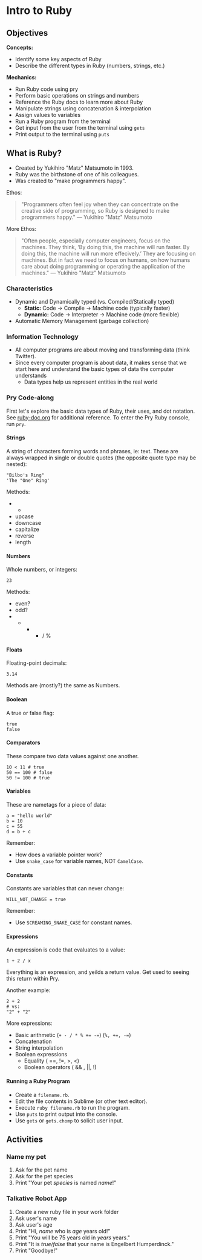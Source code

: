 # Intro to Ruby

## Objectives

**Concepts:**

- Identify some key aspects of Ruby
- Describe the different types in Ruby (numbers, strings, etc.)

**Mechanics:**

- Run Ruby code using pry
- Perform basic operations on strings and numbers
- Reference the Ruby docs to learn more about Ruby
- Manipulate strings using concatenation & interpolation
- Assign values to variables
- Run a Ruby program from the terminal
- Get input from the user from the terminal using `gets`
- Print output to the terminal using `puts`

## What is Ruby?

* Created by Yukihiro "Matz" Matsumoto in 1993.
* Ruby was the birthstone of one of his colleagues.
* Was created to "make programmers happy".

Ethos:

> "Programmers often feel joy when they can concentrate on the creative side of programming, so Ruby is designed to make programmers happy." — Yukihiro "Matz" Matsumoto

More Ethos:

> "Often people, especially computer engineers, focus on the machines. They think, ‘By doing this, the machine will run faster. By doing this, the machine will run more effecively.’ They are focusing on machines. But in fact we need to focus on humans, on how humans care about doing programming or operating the application of the machines." — Yukihiro "Matz" Matsumoto 

### Characteristics

  * Dynamic and Dynamically typed (vs. Compiled/Statically typed)
    * **Static:** Code -> Compile -> Machine code (typically faster)
    * **Dynamic:** Code -> Interpreter -> Machine code (more flexible)
  * Automatic Memory Management (garbage collection)

### Information Technology

* All computer programs are about moving and transforming data (think Twitter).
* Since every computer program is about data, it makes sense that we start here and understand the basic types of data the computer understands
  * Data types help us represent entities in the real world

### Pry Code-along

First let's explore the basic data types of Ruby, their uses, and dot notation. See [ruby-doc.org](http://ruby-doc.org) for additional reference. To enter the Pry Ruby console, run `pry`.

#### Strings

A string of characters forming words and phrases, ie: text. These are always wrapped in single or double quotes (the opposite quote type may be nested):

```
"Bilbo's Ring"
'The "One" Ring'
```

Methods:

  - +
  - upcase
  - downcase
  - capitalize
  - reverse
  - length
  
#### Numbers

Whole numbers, or integers:

```
23
````

Methods:

  - even?
  - odd?
  - + - * / %

#### Floats

Floating-point decimals:

```
3.14
```

Methods are (mostly?) the same as Numbers.


#### Boolean

A true or false flag:

```
true
false
```

#### Comparators

These compare two data values against one another.

```
10 < 11 # true
50 == 100 # false
50 != 100 # true
```

#### Variables

These are nametags for a piece of data:

```
a = "hello world"
b = 10
c = 55
d = b + c
```

Remember:

  * How does a variable pointer work?
  * Use `snake_case` for variable names, NOT `CamelCase`.

#### Constants

Constants are variables that can never change:

```
WILL_NOT_CHANGE = true
```

Remember:

  * Use `SCREAMING_SNAKE_CASE` for constant names.
 

#### Expressions

An expression is code that evaluates to a value:

```
1 + 2 / x
```

Everything is an expression, and yeilds a return value. Get used to seeing this return within Pry.

Another example:

```
2 + 2 
# vs:
"2" + "2"
```

More expressions:

* Basic arithmetic (`+ - / * % += -=`) (`%, +=, -=`)
* Concatenation
* String interpolation
* Boolean expressions
  * Equality ( ==, !=, >, <)
  * Boolean operators ( && , ||, !)

#### Running a Ruby Program

- Create a `filename.rb`.
- Edit the file contents in Sublime (or other text editor).
- Execute `ruby filename.rb` to run the program.
- Use `puts` to print output into the console.
- Use `gets` or `gets.chomp` to solicit user input.

## Activities

### Name my pet

1. Ask for the pet name
2. Ask for the pet species
3. Print "Your pet _species_ is named _name_!"

### Talkative Robot App

1. Create a new ruby file in your work folder
2. Ask user's name
3. Ask user's age
4. Print "Hi, _name_ who is _age_ years old!"
5. Print "You will be 75 years old in _years_ years."
6. Print "It is _true/false_ that your name is Engelbert Humperdinck."
7. Print "Goodbye!"